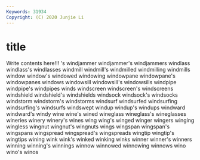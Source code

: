 ```yaml
---
Keywords: 31934
Copyright: (C) 2020 Junjie Li
---
```


# title

Write contents here!!!
's 
windjammer 
windjammer's 
windjammers 
windlass
windlass's 
windlasses 
windmill 
windmill's 
windmilled 
windmilling 
windmills 
window 
window's 
windowed
windowing 
windowpane 
windowpane's 
windowpanes 
windows 
windowsill 
windowsill's 
windowsills 
windpipe 
windpipe's
windpipes 
winds 
windscreen 
windscreen's 
windscreens 
windshield 
windshield's 
windshields 
windsock 
windsock's
windsocks 
windstorm 
windstorm's 
windstorms 
windsurf 
windsurfed 
windsurfing 
windsurfing's 
windsurfs 
windswept
windup 
windup's 
windups 
windward 
windward's 
windy 
wine 
wine's 
wined 
wineglass
wineglass's 
wineglasses 
wineries 
winery 
winery's 
wines 
wing 
wing's 
winged 
winger
wingers 
winging 
wingless 
wingnut 
wingnut's 
wingnuts 
wings 
wingspan 
wingspan's 
wingspans
wingspread 
wingspread's 
wingspreads 
wingtip 
wingtip's 
wingtips 
wining 
wink 
wink's 
winked
winking 
winks 
winner 
winner's 
winners 
winning 
winning's 
winnings 
winnow 
winnowed
winnowing 
winnows 
wino 
wino's 
winos 
